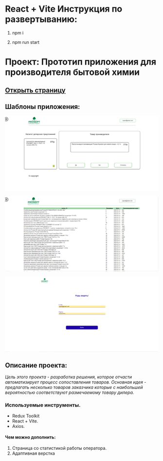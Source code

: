 # React + Vite Инструкция по развертыванию:

1. npm i

2. npm run start

# Проект: Прототип приложения для производителя бытовой химии

## [Открыть страницу](http://81.31.246.233:5173/)

## Шаблоны приложения:
![Шаблон](./src/images/card.png)

![Шаблон](./src/images/table.png)

![Шаблон](./src/images/login.png)

## Описание проекта:

_Цель этого проекта - разработка решения, которое отчасти автоматизирует процесс_
_сопоставления товаров. Основная идея - предлагать несколько товаров заказчика_
_которые с наибольшей вероятностью соответствуют размечаемому товару дилера._

### Используемые инструменты.

- Redux Toolkit
- React + Vite.
- Axios.


#### Чем можно дополнить:

1. Страница со статистикой работы оператора.
2. Адаптивная верстка
